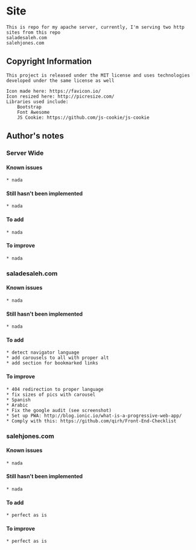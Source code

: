 # Site
	This is repo for my apache server, currently, I'm serving two http sites from this repo
	saladesaleh.com
	salehjones.com

## Copyright Information
	This project is released under the MIT license and uses technologies developed under the same license as well

	Icon made here: https://favicon.io/
	Icon resized here: http://picresize.com/
	Libraries used include:
		Bootstrap
		Font Awesome
		JS Cookie: https://github.com/js-cookie/js-cookie

## Author's notes
### Server Wide
#### Known issues
	* nada
#### Still hasn't been implemented
	* nada
#### To add
	* nada
#### To improve
	* nada
### saladesaleh.com
#### Known issues
	* nada
#### Still hasn't been implemented
	* nada
#### To add
	* detect navigator language
	* add carousels to all with proper alt
	* add section for bookmarked links
#### To improve
	* 404 redirection to proper language
	* fix sizes of pics with carousel
	* Spanish
	* Arabic
	* Fix the google audit (see screenshot)
	* Set up PWA: http://blog.ionic.io/what-is-a-progressive-web-app/
	* Comply with this: https://github.com/qirh/Front-End-Checklist

### salehjones.com
#### Known issues
	* nada
#### Still hasn't been implemented
	* nada
#### To add
	* perfect as is
#### To improve
	* perfect as is

